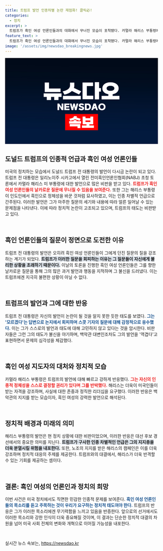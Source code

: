 ```yaml
---
title: 트럼프 발언 인종차별 논란 재점화! 클릭必!
categories:
  - 정치
excerpt: >
  트럼프가 흑인 여성 언론인들과의 대화에서 무너진 모습이 포착됐다. 카멀라 해리스 부통령에 대한 인종차별적 발언과 혼란스러운 대응으로 비판이 쏟아지며, 그의 난처한 상황이 선거에 미칠 영향이 주목받고 있다.
feature_text: >
  트럼프가 흑인 여성 언론인들과의 대화에서 무너진 모습이 포착됐다. 카멀라 해리스 부통령에 대한 인종차별적 발언과 혼란스러운 대응으로 비판이 쏟아지며, 그의 난처한 상황이 선거에 미칠 영향이 주목받고 있다.
image: '/assets/img/newsdao_breakingnews.jpg'
---
```


<p><img src="/assets/img/newsdao_breakingnews.jpg" alt="koreaapp 속보" /></p>

<h2 data-ke-size="size26">도널드 트럼프의 인종적 언급과 흑인 여성 언론인들</h2>

<p data-ke-size="size16">미국의 정치하는 모습에서 도널드 트럼프 전 대통령의 발언이 다시금 논란이 되고 있다. 트럼프 전 대통령은 일리노이주 시카고에서 열린 전미흑인언론인협회(NABJ) 초청 토론에서 카멀라 해리스 미 부통령에 대한 발언으로 많은 비판을 받고 있다. <b><span style="color: #ee2323;">트럼프가 흑인 여성 언론인들의 날카로운 질문에 무너질 수 있음을 보여준다.</span></b> 또한 그는 해리스 부통령이 인도인에서 흑인으로 정체성을 바꾼 것처럼 묘사하였고, 이는 인종 차별적 언급으로 간주된다. 이러한 발언은 그가 마주한 질문의 세기와 내용에 따라 얼른 일어날 수 있는 문제점을 나타낸다. 이에 따라 정치적 논란이 고조되고 있으며, 트럼프의 태도는 비판받고 있다.</p>

<p data-ke-size="size16">&nbsp;</p>

<h2 data-ke-size="size26">흑인 언론인들의 질문이 정면으로 도전한 이유</h2>

<p data-ke-size="size16">트럼프 전 대통령의 발언은 오히려 흑인 여성 언론인들이 그에게 던진 질문의 질을 강조하는 계기가 되었다. <b><span style="background-color: #21538527;">트럼프가 이러한 질문을 회피하는 이유는 그 질문들이 자신에게 불리한 상황을 초래하기 때문이다.</span></b> 이날의 토론을 진행한 흑인 여성 언론인들은 그를 향한 날카로운 질문을 통해 그의 많은 과거 발언과 행동을 지적하며 그 불신을 드러냈다. 이는 트럼프에겐 지극히 불편한 상황이 아닐 수 없다.</p>

<p data-ke-size="size16">&nbsp;</p>

<h2 data-ke-size="size26">트럼프의 발언과 그에 대한 반응</h2>

<p data-ke-size="size16">트럼프 전 대통령은 자신의 발언이 논란이 될 것을 알지 못한 듯한 태도를 보였다. <b><span style="color: #1a5490;">그는 '모르겠다'는 답변으로 논지에서 회피하며 스콧 기자의 질문에 대해 감정적으로 응수했다.</span></b> 이는 그가 스스로의 발언과 태도에 대해 고민하지 않고 있다는 것을 암시한다. 비판자들은 그런 그의 태도가 불신을 야기하며, 백악관 대변인조차도 그의 발언을 '역겹다'고 표현하면서 문제의 심각성을 체감했다.</p>

<p data-ke-size="size16">&nbsp;</p>

<h2 data-ke-size="size26">흑인 여성 지도자의 대처와 정치적 모습</h2>

<p data-ke-size="size16">카멀라 해리스 부통령은 트럼프의 발언에 대해 빠르고 강하게 반응했다. <b><span style="color: #ee2323;">그는 자신의 인종적 정체성을 스스로 결정할 권리가 있다며 그를 반박했다.</span></b> 해리스는 더욱이 미국인들이 받는 자격을 강조하며, 사실에 대한 존중과 정직한 리더십을 요구했다. 이러한 반응은 백악관의 지지를 받는 모습이자, 흑인 여성의 강력한 발언으로 해석된다.</p>

<p data-ke-size="size16">&nbsp;</p>

<h2 data-ke-size="size26">정치적 배경과 미래의 의미</h2>

<p data-ke-size="size16">해리스 부통령의 발언은 현 정치 상황에 대한 비판이었으며, 이러한 반응은 대선 후보 경선에서의 중요한 의미를 지닌다. <b><span style="background-color: #21538527;">트럼프가 구사한 인종 차별적인 언급은 그의 지지층을 더욱 분열시킬 위험을 내포한다.</span></b> 또한, 노조의 지지를 받은 해리스의 캠페인은 이를 더욱 강조하며 정치적 대응의 주제를 제공한다. 트럼프와의 대결에서, 해리스가 더욱 반격할 수 있는 기회를 제공하는 셈이다.</p>

<p data-ke-size="size16">&nbsp;</p>

<h2 data-ke-size="size26">결론: 흑인 여성의 언론인과 정치의 희망</h2>

<p data-ke-size="size16">이번 사건은 미국 정치에서도 직면한 민감한 인종적 문제를 보여준다. <b><span style="color: #1a5490;">흑인 여성 언론인들의 목소리를 듣고 주목하는 것이 우리가 요구하는 정치적 태도여야 한다.</span></b> 트럼프의 반응은 그가 이러한 목소리에겐 무기력함을 느끼고 있음을 반증한다. 앞으로의 선거에서도 이러한 목소리와 강한 인식이 더욱 중요해질 것이며, 이 결과는 단순한 정치적 대결의 차원을 넘어 미국 사회 전체의 변화와 개혁으로 이어질 가능성을 내포한다.</p>

<p data-ke-size="size16">&nbsp;</p>
실시간 뉴스 속보는, <a href="https://newsdao.kr" rel="dofollow">https://newsdao.kr</a>


